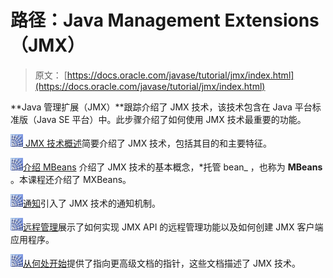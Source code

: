 # 路径：Java Management Extensions（JMX）

> 原文： [https://docs.oracle.com/javase/tutorial/jmx/index.html](https://docs.oracle.com/javase/tutorial/jmx/index.html)

**Java 管理扩展（JMX）**跟踪介绍了 JMX 技术，该技术包含在 Java 平台标准版（Java SE 平台）中。此步骤介绍了如何使用 JMX 技术最重要的功能。

[![trail icon](img/b929e6c2f9f6c31f7b36a0212d7f1fef.jpg) JMX 技术概述](overview/index.html)简要介绍了 JMX 技术，包括其目的和主要特征。

[![trail icon](img/b929e6c2f9f6c31f7b36a0212d7f1fef.jpg)介绍 MBeans](mbeans/index.html) 介绍了 JMX 技术的基本概念，*托管 bean_ ，也称为 **MBeans** 。本课程还介绍了 MXBeans。

[![trail icon](img/b929e6c2f9f6c31f7b36a0212d7f1fef.jpg)通知](notifs/index.html)引入了 JMX 技术的通知机制。

[![trail icon](img/b929e6c2f9f6c31f7b36a0212d7f1fef.jpg)远程管理](remote/index.html)展示了如何实现 JMX API 的远程管理功能以及如何创建 JMX 客户端应用程序。

[![trail icon](img/b929e6c2f9f6c31f7b36a0212d7f1fef.jpg)从何处开始](end.html)提供了指向更高级文档的指针，这些文档描述了 JMX 技术。